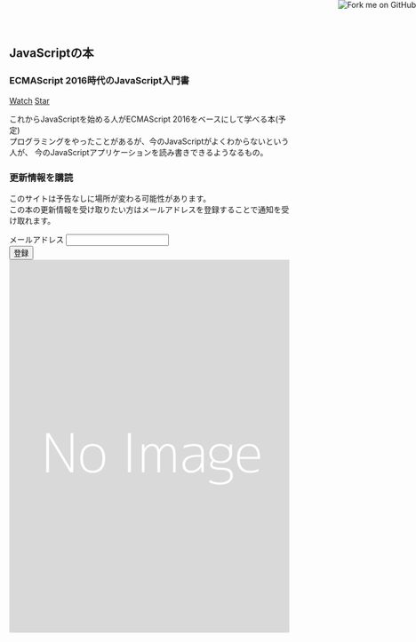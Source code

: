 <script async defer src="https://buttons.github.io/buttons.js"></script>
<link rel="stylesheet" type="text/css" href="./source/landing/css/bootstrap.min.css"/>
<link rel="stylesheet" type="text/css" href="./source/landing/css/style.css"/>
<!-- Main container -->
<div class="page-container">
    <div class="row main" id="js-main">
        <a href="https://github.com/asciidwango/js-primer"><img
                style="position: absolute; top: 0; right: 0; border: 0; z-index:100;"
                src="https://s3.amazonaws.com/github/ribbons/forkme_right_darkblue_121621.png" alt="Fork me on GitHub"></a>
        <div class="col-sm-8">
            <h2 class="mg-lg Landing-title">
                JavaScriptの本
            </h2>
            <h3 class="mg-sm">
                <span class="fa fa-book"></span>ECMAScript 2016時代のJavaScript入門書
            </h3>
            <p class="mg-lg">
                <!-- Place this tag where you want the button to render. -->
                <a aria-label="Watch asciidwango/js-primer on GitHub" data-count-aria-label="# watchers on GitHub"
                   data-count-api="/repos/asciidwango/js-primer#subscribers_count"
                   data-count-href="/asciidwango/js-primer/watchers" data-style="mega"
                   href="https://github.com/asciidwango/js-primer" class="github-button">Watch</a>
                <a aria-label="Star asciidwango/js-primer on GitHub" data-count-aria-label="# stargazers on GitHub"
                   data-count-api="/repos/asciidwango/js-primer#stargazers_count"
                   data-count-href="/asciidwango/js-primer/stargazers" data-style="mega"
                   href="https://github.com/asciidwango/js-primer" class="github-button">Star</a>
            </p>
            <p class="mg-lg">
                これからJavaScriptを始める人がECMAScript 2016をベースにして学べる本(予定)<br/>
                プログラミングをやったことがあるが、今のJavaScriptがよくわからないという人が、
                今のJavaScriptアプリケーションを読み書きできるようなるもの。
            </p>
            <form action="//github.us13.list-manage.com/subscribe/post?u=fc41e11a2b9dc6f05350e0de0&amp;id=7ab1594ae8"
                  method="post" id="js_mail_form" novalidate class="mail-form" target="_blank">
                <h3 class="mg-sm">
                    <span class="fa fa-star"></span>更新情報を購読
                </h3>
                <p class="mg-lg">
                    このサイトは予告なしに場所が変わる可能性があります。<br/>
                    この本の更新情報を受け取りたい方はメールアドレスを登録することで通知を受け取れます。
                </p>
                <div class="form-group">
                    <label>
                        メールアドレス
                    </label>
                    <input id="email" class="form-control" name="EMAIL" type="email" required/>
                </div>
                <button class="bloc-button btn btn-d btn-lg btn-block" type="submit">
                    登録
                </button>
            </form>
        </div>
        <div class="col-sm-4">
            <img src="./source/landing/img/cover.png" alt="Cover Image" class="img-responsive hidden-xs"/>
        </div>
    </div>
</div>